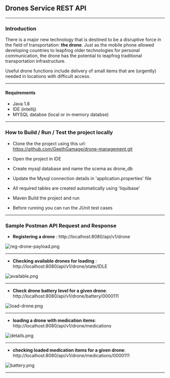 
## Drones Service REST API


---

### Introduction

There is a major new technology that is destined to be a disruptive force in the field of transportation: **the drone**.  Just as the mobile phone allowed developing countries to leapfrog older technologies for personal communication, the drone has the potential to leapfrog traditional transportation infrastructure.

Useful drone functions include delivery of small items that are (urgently) needed in locations with difficult access.

---

#### Requirements

- Java 1.8
- IDE (intellij)
- MYSQL databse  (local or in-memory databse)

---

### How to Build / Run / Test the project locally

- Clone the the project using this url: https://github.com/GeethGamage/drone-management.git

- Open the project in IDE

- Create mysql database and name the scema as drone_db

- Update the Mysql connection details in 'application.properties' file

- All required tables are created automatically using 'liquibase'

- Maven Build the project and run

- Before running you can run the JUnit test cases 

---

### Sample Postman API Request and Response 

- **Registering a drone** : http://localhost:8080/api/v1/drone

![reg-drone-payload.png](https://i.postimg.cc/6QQ90bCG/p1.png)

---
- **Checking available drones for loading** : http://localhost:8080/api/v1/drone/state/IDLE 

![available.png](https://i.postimg.cc/rwj4sb8d/p2.png)

---
- **Check drone battery level for a given drone**: http://localhost:8080/api/v1/drone/battery/0000111 


![load-drone.png](https://i.postimg.cc/vHjjjqRV/p3.png)

---

- **loading a drone with medication items**: http://localhost:8080/api/v1/drone/medications

![details.png](https://i.postimg.cc/kMRhSNRM/p4.png)

---

- **checking loaded medication items for a given drone**: http://localhost:8080/api/v1/drone/medications/0000111

![battery.png](https://i.postimg.cc/253xDm4j/p5.png)

---


